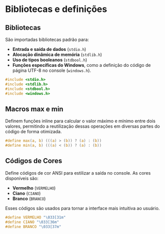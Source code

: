 # Bibliotecas e definições

## Bibliotecas

São importadas bibliotecas padrão para:

- **Entrada e saída de dados** (`stdio.h`)
- **Alocação dinâmica de memória** (`stdlib.h`)
- **Uso de tipos booleanos** (`stdbool.h`)
- **Funções específicas do Windows**, como a definição do código de página UTF-8 no console (`windows.h`).

```c
#include <stdio.h>
#include <stdlib.h>
#include <stdbool.h>
#include <windows.h>
```

## Macros max e min

Definem funções inline para calcular o valor máximo e mínimo entre dois valores, permitindo a reutilização dessas operações em diversas partes do código de forma otimizada.

```c
#define max(a, b) (((a) > (b)) ? (a) : (b))
#define min(a, b) (((a) < (b)) ? (a) : (b))
```

## Códigos de Cores

Define códigos de cor ANSI para estilizar a saída no console. As cores disponíveis são:

- **Vermelho** (`VERMELHO`)
- **Ciano** (`CIANO`)
- **Branco** (`BRANCO`)

Esses códigos são usados para tornar a interface mais intuitiva ao usuário.
```c
#define VERMELHO "\033[31m"
#define CIANO "\033[36m"
#define BRANCO "\033[37m"
```